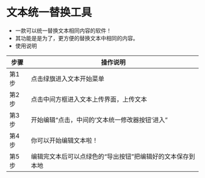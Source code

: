 # 文本统一替换工具

- 一款可以统一替换文本相同内容的软件！
- 其功能是是为了，更方便的替换文本中相同的内容。
- 使用说明

| 步骤 | 操作说明                                                                 |
| ---- | ------------------------------------------------------------------------ |
| 第1步 | 点击绿旗进入文本开始菜单                                                 |
| 第2步 | 点击中间方框进入文本上传界面，上传文本                                   |
| 第3步 | 开始编辑“点击，中间的‘文本统一修改器按钮’进入”                           |
| 第4步 | 你可以开始编辑文本啦！                                                   |
| 第5步 | 编辑完文本后可以点绿色的“导出按钮”把编辑好的文本保存到本地               |
